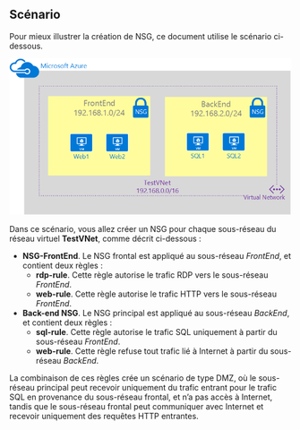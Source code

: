 ## Scénario

Pour mieux illustrer la création de NSG, ce document utilise le scénario ci-dessous.

![Scénario de réseau virtuel](./media/virtual-networks-create-nsg-scenario-include/figure1.png)

Dans ce scénario, vous allez créer un NSG pour chaque sous-réseau du réseau virtuel **TestVNet**, comme décrit ci-dessous :

- **NSG-FrontEnd**. Le NSG frontal est appliqué au sous-réseau *FrontEnd*, et contient deux règles :	
	- **rdp-rule**. Cette règle autorise le trafic RDP vers le sous-réseau *FrontEnd*.
	- **web-rule**. Cette règle autorise le trafic HTTP vers le sous-réseau *FrontEnd*.
- **Back-end NSG**. Le NSG principal est appliqué au sous-réseau *BackEnd*, et contient deux règles :	
	- **sql-rule**. Cette règle autorise le trafic SQL uniquement à partir du sous-réseau *FrontEnd*.
	- **web-rule**. Cette règle refuse tout trafic lié à Internet à partir du sous-réseau *BackEnd*.

La combinaison de ces règles crée un scénario de type DMZ, où le sous-réseau principal peut recevoir uniquement du trafic entrant pour le trafic SQL en provenance du sous-réseau frontal, et n’a pas accès à Internet, tandis que le sous-réseau frontal peut communiquer avec Internet et recevoir uniquement des requêtes HTTP entrantes.
 

<!---HONumber=Oct15_HO3-->
